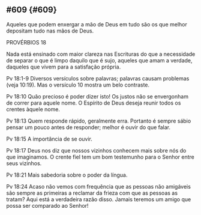 ## #609 {#609}

Aqueles que podem enxergar a mão de Deus em tudo são os que melhor depositam tudo nas mãos de Deus.

PROVÉRBIOS 18

Nada está ensinado com maior clareza nas Escrituras do que a necessidade de separar o que é limpo daquilo que é sujo, aqueles que amam a verdade, daqueles que vivem para a satisfação própria.

Pv 18:1-9 Diversos versículos sobre palavras; palavras causam problemas (veja 10:19). Mas o versículo 10 mostra um belo contraste.

Pv 18:10 Quão precioso é poder dizer isto! Os justos não se envergonham de correr para aquele nome. O Espírito de Deus deseja reunir todos os crentes àquele nome.

Pv 18:13 Quem responde rápido, geralmente erra. Portanto é sempre sábio pensar um pouco antes de responder; melhor é ouvir do que falar.

Pv 18:15 A importância de se ouvir.

Pv 18:17 Deus nos diz que nossos vizinhos conhecem mais sobre nós do que imaginamos. O crente fiel tem um bom testemunho para o Senhor entre seus vizinhos.

Pv 18:21 Mais sabedoria sobre o poder da língua.

Pv 18:24 Acaso não vemos com frequência que as pessoas não amigáveis são sempre as primeiras a reclamar da frieza com que as pessoas as tratam? Aqui está a verdadeira razão disso. Jamais teremos um amigo que possa ser comparado ao Senhor!